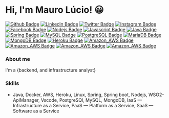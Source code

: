 # Hi, I'm Mauro Lúcio! :grinning: 
[![Github Badge](https://img.shields.io/badge/-Github-000?style=flat-square&logo=Github&logoColor=white&link=https://github.com/mauroslucios)](https://github.com/mauroslucios)
[![Linkedin Badge](https://img.shields.io/badge/-LinkedIn-blue?style=flat-square&labelColor=01579B&logo=Linkedin&logoColor=white&link=https://www.linkedin.com/in/mauro-lúcio-pereira/)](https://www.linkedin.com/in/mauro-lúcio-pereira/)
[![Twitter Badge](https://img.shields.io/badge/-Twitter-1ca0f1?style=flat-square&labelColor=01579B&logo=twitter&logoColor=white&link=https://twitter.com/mauroslucios)](https://twitter.com/mauroslucios)
[![Instagram Badge](https://img.shields.io/badge/Instagram-E4405F?style=flat-square&labelColor=CC0000&logo=instagram&logoColor=white)](https://www.instagram.com/luciospsilva/)
[![Facebook Badge](https://img.shields.io/badge/facebook-%231877F2.svg?&style=flat-square&labelColor=01579B&logo=facebook&logoColor=white)](https://www.facebook.com/mauroslucios)
[![Nodejs Badge](https://img.shields.io/badge/Node.js-43853D?style=flat-square&logo=node.js&logoColor=white)]()
[![Javascript Badge](https://img.shields.io/badge/JavaScript-323330?style=flat-square&logo=javascript&logoColor=F7DF1E)]()
[![Java Badge](https://img.shields.io/badge/Java-ED8B00?style=flat-square&logo=java&logoColor=white)]()
[![Spring Badge](https://img.shields.io/badge/Spring-6DB33F?style=flat-square&logo=spring&logoColor=white)]()
[![MySQL Badge](https://img.shields.io/badge/MySQL-00000F?style=flat-square&logo=mysql&logoColor=white)]()
[![PostgreSQL Badge](https://img.shields.io/badge/PostgreSQL-316192?style=flat-square&logo=postgresql&logoColor=white)]()
[![MariaDB Badge](https://img.shields.io/badge/MariaDB-01529E?style=flat-square&logo=mariadb&logoColor=white)]()
[![MongoDB Badge](https://img.shields.io/badge/MongoDB-4EA94B?style=flat-squaree&logo=mongodb&logoColor=white)]()
[![Heroku Badge](https://img.shields.io/badge/Heroku-430098?style=flat-square&logo=heroku&logoColor=white)]()
[![Amazon_AWS Badge](https://img.shields.io/badge/Amazon_AWS-232F3E?style=flat-square&logo=amazon-aws&logoColor=white)]()
[![Amazon_AWS Badge](https://img.shields.io/badge/Docker-2496ED?style=flat-square&logo=docker&logoColor=white)]()
[![Amazon_AWS Badge](https://img.shields.io/badge/Vagrant-2966CE?style=flat-square&logo=vagrant&logoColor=white)]()
[![Amazon_AWS Badge](https://img.shields.io/badge/Linux-E34F26?style=flat-square&logo=linux&logoColor=black)]()
  
### About me
I'm a {backend, and infrastructure analyst} 

### Skills
- Java, Docker, AWS, Heroku, Linux, Spring, Spring boot, Nodejs, WSO2-ApiManager, Vscode, PostgreSQl, MySQL, MongoDB, IaaS — Infrastructure as a Service, PaaS — Platform as a Service, SaaS — Software as a Service

  
  
